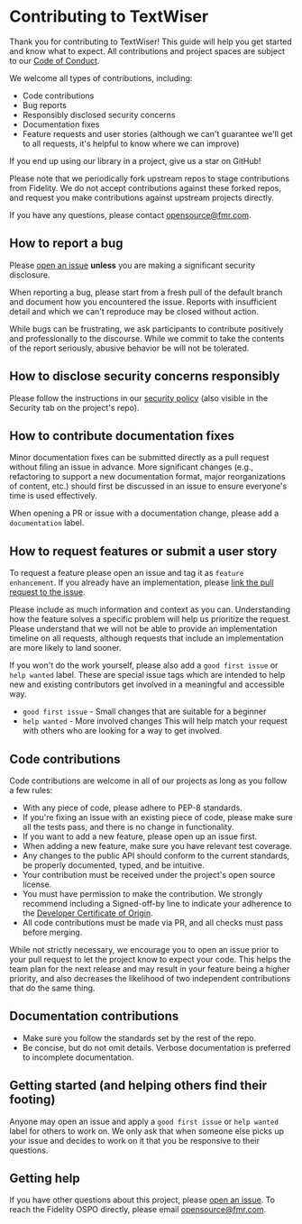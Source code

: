 # Contributing to TextWiser

Thank you for contributing to TextWiser! This guide will help you get started and know what to expect. All contributions and project spaces are subject to our [Code of Conduct](https://github.com/fidelity/.github/blob/main/CODE_OF_CONDUCT.md).

We welcome all types of contributions, including:

* Code contributions
* Bug reports
* Responsibly disclosed security concerns
* Documentation fixes
* Feature requests and user stories (although we can't guarantee we'll get to all requests, it's helpful to know where we can improve)

If you end up using our library in a project, give us a star on GitHub!

Please note that we periodically fork upstream repos to stage contributions from Fidelity. We do not accept contributions against these forked repos, and request you make contributions against upstream projects directly.

If you have any questions, please contact [opensource@fmr.com](mailto:opensource@fmr.com).

## How to report a bug

Please [open an issue](https://github.com/fidelity/textwiser/issues) **unless** you are making a significant security disclosure.

When reporting a bug, please start from a fresh pull of the default branch and document how you encountered the issue. Reports with insufficient detail and which we can't reproduce may be closed without action.

While bugs can be frustrating, we ask participants to contribute positively and professionally to the discourse. While we commit to take the contents of the report seriously, abusive behavior be will not be tolerated.

## How to disclose security concerns responsibly

Please follow the instructions in our [security policy](https://github.com/fidelity/.github/blob/main/SECURITY.md) (also visible in the Security tab on the project's repo).

## How to contribute documentation fixes

Minor documentation fixes can be submitted directly as a pull request without filing an issue in advance. More significant changes (e.g., refactoring to support a new documentation format, major reorganizations of content, etc.) should first be discussed in an issue to ensure everyone's time is used effectively.

When opening a PR or issue with a documentation change, please add a `documentation` label.

## How to request features or submit a user story

To request a feature please open an issue and tag it as `feature enhancement`. If you already have an implementation, please [link the pull request to the issue](https://docs.github.com/en/issues/tracking-your-work-with-issues/linking-a-pull-request-to-an-issue#linking-a-pull-request-to-an-issue-using-a-keyword).

Please include as much information and context as you can. Understanding how the feature solves a specific problem will help us prioritize the request. Please understand that we will not be able to provide an implementation timeline on all requests, although requests that include an implementation are more likely to land sooner.

If you won't do the work yourself, please also add a `good first issue` or `help wanted` label. These are special issue tags which are intended to help new and existing contributors get involved in a meaningful and accessible way.

* `good first issue` - Small changes that are suitable for a beginner
* `help wanted` - More involved changes This will help match your request with others who are looking for a way to get involved.

## Code contributions

Code contributions are welcome in all of our projects as long as you follow a few rules:
* With any piece of code, please adhere to PEP-8 standards.
* If you're fixing an issue with an existing piece of code, please make sure all the tests pass, and there is no change in functionality.
* If you want to add a new feature, please open up an issue first.
* When adding a new feature, make sure you have relevant test coverage.
* Any changes to the public API should conform to the current standards, be properly documented, typed, and be intuitive.
* Your contribution must be received under the project's open source license.
* You must have permission to make the contribution. We strongly recommend including a Signed-off-by line to indicate your adherence to the [Developer Certificate of Origin](https://developercertificate.org/).
* All code contributions must be made via PR, and all checks must pass before merging.

While not strictly necessary, we encourage you to open an issue prior to your pull request to let the project know to expect your code. This helps the team plan for the next release and may result in your feature being a higher priority, and also decreases the likelihood of two independent contributions that do the same thing.

## Documentation contributions

* Make sure you follow the standards set by the rest of the repo.
* Be concise, but do not omit details. Verbose documentation is preferred to incomplete documentation.

## Getting started (and helping others find their footing)

Anyone may open an issue and apply a `good first issue` or `help wanted` label for others to work on. We only ask that when someone else picks up your issue and decides to work on it that you be responsive to their questions.

## Getting help

If you have other questions about this project, please [open an issue](https://github.com/fidelity/textwiser/issues). To reach the Fidelity OSPO directly, please email [opensource@fmr.com](mailto:opensource@fmr.com).
